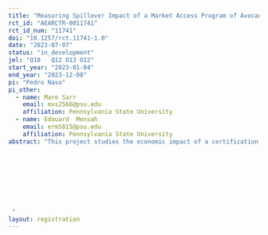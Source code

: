 ```yaml
---
title: "Measuring Spillover Impact of a Market Access Program of Avocados in Kenya"
rct_id: "AEARCTR-0011741"
rct_id_num: "11741"
doi: "10.1257/rct.11741-1.0"
date: "2023-07-07"
status: "in_development"
jel: "Q10	Q12	O13 O12"
start_year: "2023-01-04"
end_year: "2023-12-08"
pi: "Pedro Naso"
pi_other:
  - name: Mare Sarr
    email: mxs2566@psu.edu
    affiliation: Pennsylvania State University
  - name: Edouard  Mensah
    email: erm5815@psu.edu
    affiliation: Pennsylvania State University
abstract: "This project studies the economic impact of a certification program to avocado farmers in the Mount Kenya region. A large non-profit organization in the area allows farmers to get their Hass avocado crops certified ahead of the avocado season. Upon receiving certification, farmers enter into an agreement with the NGO, which ensures that the NGO will purchase their avocados at a higher price. The NGO then exports these Hass avocados to Europe. We partnered with this NGO to estimate the direct and indicret impact of this certification program. We are interested in estimating the differences in prices, revenue and profits between (i) farmers with and without certification, and (ii) uncertified farmers in areas with certification compared to those in areas without certification. We propose that the certification program could be boosting the earnings of all avocado growers in the Mount Kenya region - not solely those with certification. Our identification strategy relies on the fact that the latest expansion of the certification program was carried out randomly at the subcounty level.




 "
layout: registration
---
```


